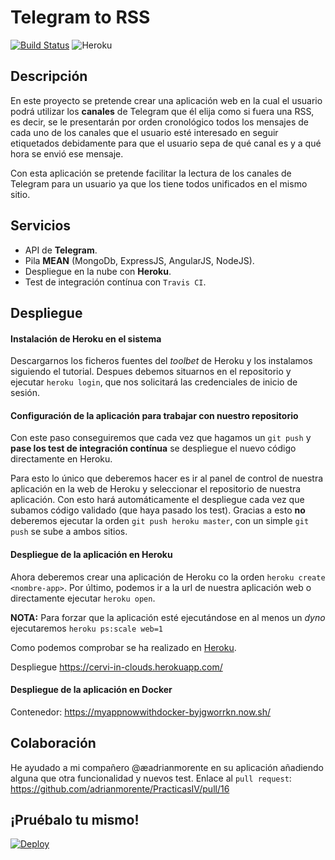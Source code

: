 # **Telegram to RSS**
[![Build Status](https://travis-ci.org/Cerv1/IV-Project.svg?branch=master)](https://travis-ci.org/Cerv1/IV-Project)
![Heroku](http://heroku-badge.herokuapp.com/?app=angularjs-crypto&style=flat&svg=1)

## Descripción

En este proyecto se pretende crear una aplicación web en la cual el usuario podrá utilizar los **canales** de Telegram que él elija como si fuera una RSS, es decir, se le presentarán por orden cronológico todos los mensajes de cada uno de los canales que el usuario esté interesado en seguir etiquetados debidamente para que el usuario sepa de qué canal es y a qué hora se envió ese mensaje.

Con esta aplicación se pretende facilitar la lectura de los canales de Telegram para un usuario ya que los tiene todos unificados en el mismo sitio.

## Servicios

* API de **Telegram**.
* Pila **MEAN** (MongoDb, ExpressJS, AngularJS, NodeJS).
* Despliegue en la nube con **Heroku**.
* Test de integración contínua con `Travis CI`.

## Despliegue

#### Instalación de **Heroku** en el sistema
Descargarnos los ficheros fuentes del *toolbet* de Heroku y los instalamos siguiendo el tutorial. Despues debemos situarnos en el repositorio y ejecutar `heroku login`, que nos solicitará las credenciales de inicio de sesión.

#### Configuración de la aplicación para trabajar con nuestro repositorio
Con este paso conseguiremos que cada vez que hagamos un `git push` y **pase los test de integración contínua** se despliegue el nuevo código directamente en Heroku.

Para esto lo único que deberemos hacer es ir al panel de control de nuestra aplicación en la web de Heroku y seleccionar el repositorio de nuestra aplicación. Con esto hará automáticamente el despliegue cada vez que subamos código validado (que haya pasado los test). Gracias a esto **no** deberemos ejecutar la orden `git push heroku master`, con un simple `git push` se sube a ambos sitios.

#### Despliegue de la aplicación en Heroku
Ahora deberemos crear una aplicación de Heroku co la orden `heroku create <nombre-app>`. Por último, podemos ir a la url de nuestra aplicación web o directamente ejecutar `heroku open`.

**NOTA:** Para forzar que la aplicación esté ejecutándose en al menos un *dyno* ejecutaremos `heroku ps:scale web=1`


Como podemos comprobar se ha realizado en [Heroku](https://www.heroku.com/).

Despliegue https://cervi-in-clouds.herokuapp.com/

#### Despliegue de la aplicación en Docker

Contenedor: https://myappnowwithdocker-byjgworrkn.now.sh/

## Colaboración
He ayudado a mi compañero @æadrianmorente en su aplicación añadiendo alguna que otra funcionalidad y nuevos test. Enlace al `pull request`: https://github.com/adrianmorente/PracticasIV/pull/16

## ¡Pruébalo tu mismo!

[![Deploy](https://www.herokucdn.com/deploy/button.svg)](https://heroku.com/deploy?template=https://github.com/Cerv1/IV-Project)
